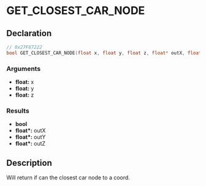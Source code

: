 # GET_CLOSEST_CAR_NODE

## Declaration
```cpp
// 0x27F87222
bool GET_CLOSEST_CAR_NODE(float x, float y, float z, float* outX, float* outY, float* outZ);
```

### Arguments
- **float:** x
- **float:** y
- **float:** z

### Results
- **bool**
- **float\*:** outX
- **float\*:** outY
- **float\*:** outZ

## Description
Will return if can the closest car node to a coord.